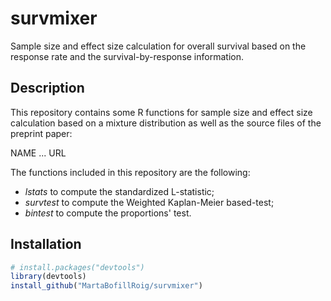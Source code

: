# survmixer
Sample size and effect size calculation for overall survival based on the response rate and the survival-by-response information.


## Description

This repository contains some R functions for sample size and effect size calculation based on a mixture distribution as well as the source files of the preprint paper:

NAME ... URL

The functions included in this repository are the following:

  - *lstats* to compute the standardized L-statistic;
  - *survtest* to compute the Weighted Kaplan-Meier based-test;
  - *bintest* to compute the proportions' test. 


## Installation

``` r
# install.packages("devtools")
library(devtools)
install_github("MartaBofillRoig/survmixer")
```

